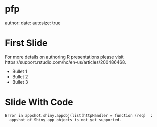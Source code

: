pfp
========================================================
author: 
date: 
autosize: true




First Slide
========================================================

For more details on authoring R presentations please visit <https://support.rstudio.com/hc/en-us/articles/200486468>.

- Bullet 1
- Bullet 2
- Bullet 3

Slide With Code
========================================================





```
Error in appshot.shiny.appobj(list(httpHandler = function (req)  : 
  appshot of Shiny app objects is not yet supported.
```

